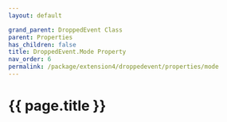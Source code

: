 ```yaml
---
layout: default

grand_parent: DroppedEvent Class
parent: Properties
has_children: false
title: DroppedEvent.Mode Property
nav_order: 6
permalink: /package/extension4/droppedevent/properties/mode
---
```

# {{ page.title }}